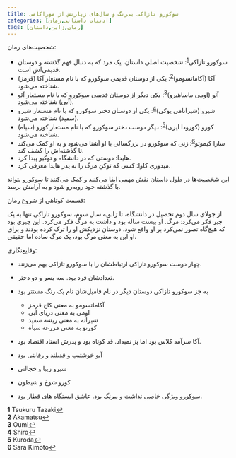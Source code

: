 ```yaml
---
title: سوکورو تازاکی بی‌رنگ و سال‌های زیارتش از موراکامی
categories: [ادبیات داستانی,رمان]
tags: [رمان,ژاپن,داستان]
---
```


شخصیت‌های رمان:

- سوکورو تازاکی<sup id="a1">[1](#f1)</sup>: شخصیت اصلی داستان، یک مرد که به دنبال فهم گذشته و دوستان قدیمی‌اش است.
- آکا (آکاماتسومو)<sup id="a2">[2](#f2)</sup>: یکی از دوستان قدیمی سوکورو که با نام مستعار آکا (قرمز) شناخته می‌شود.
- آئو (اومی ماساهیرو)<sup id="a3">[3](#f3)</sup>: یکی دیگر از دوستان قدیمی سوکورو که با نام مستعار آئو (آبی) شناخته می‌شود.
- شیرو (شیرانامی یوکی)<sup id="a4">[4](#f4)</sup>: یکی از دوستان دختر سوکورو که با نام مستعار شیرو (سفید) شناخته می‌شود.
- کورو (کورودا ایری)<sup id="a5">[5](#f5)</sup>: دیگر دوست دختر سوکورو که با نام مستعار کورو (سیاه) شناخته می‌شود.
- سارا کیموتو<sup id="a6">[6](#f6)</sup>: زنی که سوکورو در بزرگسالی با او آشنا می‌شود و به او کمک می‌کند تا گذشته‌اش را کشف کند.
- هایدا: دوستی که در دانشگاه و توکیو پیدا کرد.
- میدوری کاوا:‌ کسی که توکن مرگ را به پدر هایدا معرفی کرد.

این شخصیت‌ها در طول داستان نقش مهمی ایفا می‌کنند و کمک می‌کنند تا سوکورو بتواند با گذشته خود رو‌به‌رو شود و به آرامش برسد.

قسمت کوتاهی از شروع رمان:

از جولای سال دوم تحصیل در دانشگاه، تا ژانویه سال سوم، سوکورو تازاکی تنها به یک چیز فکر می‌کرد: مرگ. او بیست ساله بود و داشت به مرگ فکر می‌کرد. این چیزی بود که هیچ‌گاه تصور نمی‌کرد بر او واقع شود. دوستان نزدیکش او را ترک کرده بودند و برای او این به معنی مرگ بود، یک مرگ ساده اما حقیقی.

وقایع‌نگاری:

- چهار دوست سوکورو تازاکی ارتباطشان را با سوکورو تازاکی بهم می‌زنند.
- تعدادشان فرد بود. سه پسر و دو دختر.
- به جز سوکورو تازاکی دوستان دیگر در نام فامیل‌شان نام یک رنگ مستتر بود
    - آکاماتسومو به معنی کاج قرمز
    - اومی به معنی دریای آبی
    - شیرانه به معنی ریشه سفید
    - کورنو به معنی مزرعه سیاه
    

- آکا سرآمد کلاس بود اما پز نمیداد. قد کوتاه بود و پدرش استاد اقتصاد بود. 
- آیو خوشتیپ و قدبلند و رقابتی بود
- شیرو زیبا و خجالتی
- کورو شوخ و شیطون
- سوکورو ویژگی خاصی نداشت و بیرنگ بود. عاشق ایستگاه های قطار بود. 



<b id="f1">1</b> <span class="footnote">Tsukuru Tazaki</span>[↩](#a1)
<br><b id="f2">2</b> <span class="footnote">Akamatsu</span>[↩](#a2)
<br><b id="f3">3</b> <span class="footnote">Oumi</span>[↩](#a3)
<br><b id="f4">4</b> <span class="footnote">Shiro</span>[↩](#a4)
<br><b id="f5">5</b> <span class="footnote">Kuroda</span>[↩](#a5)
<br><b id="f6">6</b> <span class="footnote">Sara Kimoto</span>[↩](#a6)